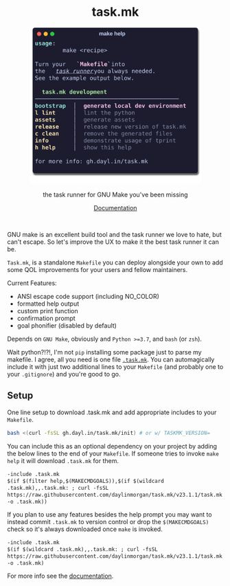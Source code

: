 <div align="center">
  <h1 align="center"> task.mk </h1>
  <img src="./assets/help.svg" alt="help" width=400 >
  <p align="center">
  the task runner for GNU Make you've been missing
  </p>
  <p align="center">
  <a href="https://gh.dayl.in/task.mk">Documentation</a>
  </p>
</div>
</br>

GNU make is an excellent build tool and the task runner we love to hate, but can't escape.
So let's improve the UX to make it the best task runner it can be.

`Task.mk`, is a standalone `Makefile` you can deploy alongside your own
to add some QOL improvements for your users and fellow maintainers.

Current Features:

  - ANSI escape code support (including NO_COLOR) 
  - formatted help output
  - custom print function
  - confirmation prompt
  - goal phonifier (disabled by default)

Depends on `GNU Make`, obviously and `Python >=3.7`, and `bash` (or `zsh`).

Wait python?!?!, I'm not `pip` installing some package just to parse my makefile.
I agree, all you need is one file [`.task.mk`](./task.mk).
You can automagically include it with just two additional lines to your `Makefile` (and probably one to your `.gitignore`) and you're good to go.

## Setup

One line setup to download .task.mk and add appropriate includes to your `Makefile`.
```bash
bash <(curl -fsSL gh.dayl.in/task.mk/init) # or w/ TASKMK_VERSION=
```

You can include this as an optional dependency on your project by adding the below lines to the end of your `Makefile`.
If someone tries to invoke `make help` it will download `.task.mk` for them.

```make
-include .task.mk
$(if $(filter help,$(MAKECMDGOALS)),$(if $(wildcard .task.mk),,.task.mk: ; curl -fsSL https://raw.githubusercontent.com/daylinmorgan/task.mk/v23.1.1/task.mk -o .task.mk))
```

If you plan to use any features besides the help prompt you may want to instead commit `.task.mk` to version control or drop the `$(MAKECMDGOALS)` check so it's always downloaded once `make` is invoked.

```make
-include .task.mk
$(if $(wildcard .task.mk),,.task.mk: ; curl -fsSL https://raw.githubusercontent.com/daylinmorgan/task.mk/v23.1.1/task.mk -o .task.mk)
```

For more info see the [documentation](https://gh.dayl.in/task.mk).
